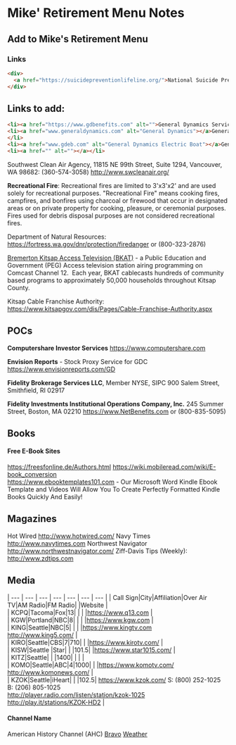 # Mike' Retirement Menu Notes

## Add to Mike's Retirement Menu

### Links
```html
<div>
  <a href="https://suicidepreventionlifeline.org/">National Suicide Prevention Hotline 1-800-273-TALK (8255)</a>
</div>
```

## Links to add:
```html
<li><a href="https://www.gdbenefits.com" alt="">General Dynamics Service Center (GDSC)</a><br>- (888-432-3633) 8:30am-12am ET, M-F; managed by Fidelity Investments</li>
<li><a href="www.generaldynamics.com" alt="General Dynamics"></a>General Dynamics (GD)<BR>-- 2941 Fairview Park Drive Falls Church, VA 22042
</li>
<li><a href="www.gdeb.com" alt="General Dynamics Electric Boat"></a>General Dynamics Electric Boat (GDEB)</li>
<li><a href="" alt=""></a></li>
```

Southwest Clean Air Agency, 11815 NE 99th Street, Suite 1294, Vancouver, WA 98682: (360-574-3058) http://www.swcleanair.org/

**Recreational Fire**: Recreational fires are limited to 3'x3'x2' and are used solely for recreational purposes.  "Recreational Fire" means cooking fires, campfires, and bonfires using charcoal or firewood that occur in designated areas or on private property for cooking, pleasure, or ceremonial purposes. Fires used for debris disposal purposes are not considered recreational fires.

Department of Natural Resources: https://fortress.wa.gov/dnr/protection/firedanger or (800-323-2876)

[Bremerton Kitsap Access Television (BKAT)](http://www.bremertonwa.gov/402/Bremerton-Kitsap-Access-Television-BKAT) - a Public Education and Government (PEG) Access television station airing programming on Comcast Channel 12.  Each year, BKAT cablecasts hundreds of community based programs to approximately 50,000 households throughout Kitsap County.

Kitsap Cable Franchise Authority: https://www.kitsapgov.com/dis/Pages/Cable-Franchise-Authority.aspx

## POCs

**Computershare Investor Services**
https://www.computershare.com 

**Envision Reports** - Stock Proxy Service for GDC
https://www.envisionreports.com/GD

**Fidelity Brokerage Services LLC**, Member NYSE, SIPC
900 Salem Street, Smithfield, RI 02917

**Fidelity Investments Institutional Operations Company, Inc.**
245 Summer Street, Boston, MA 02210
https://www.NetBenefits.com or (800-835-5095)

## Books

#### Free E-Book Sites
https://freesfonline.de/Authors.html 
https://wiki.mobileread.com/wiki/E-book_conversion   
https://www.ebooktemplates101.com  -  Our Microsoft Word Kindle Ebook Template and Videos Will Allow You To Create Perfectly Formatted Kindle Books Quickly And Easily!

## Magazines
Hot Wired 	http://www.hotwired.com/
Navy Times	http://www.navytimes.com
Northwest Navigator	http://www.northwestnavigator.com/
Ziff-Davis Tips (Weekly):	http://www.zdtips.com

## Media
| --- | --- | --- | --- | --- | --- | --- | 
| Call Sign|City|Affiliation|Over Air TV|AM Radio|FM Radio| |Website |  
| KCPQ|Tacoma|Fox|13| | | |https://www.q13.com  |  
| KGW|Portland|NBC|8| | | |https://www.kgw.com |  
| KING|Seattle|NBC|5| | | |https://www.kingtv.com <br> http://www.king5.com/ |  
| KIRO|Seattle|CBS|7|710| | |https://www.kirotv.com/  |  
| KISW|Seattle |Star| | |101.5| |https://www.star1015.com/ |  
| KITZ|Seattle| | |1400| | |  |  
| KOMO|Seattle|ABC|4|1000| | |https://www.komotv.com/ <br>http://www.komonews.com/ |  
| KZOK|Seattle|iHeart| | |102.5| https://www.kzok.com/ S: (800) 252-1025 <br> B: (206) 805-1025 <br> http://player.radio.com/listen/station/kzok-1025 <br> http://play.it/stations/KZOK-HD2 |  

#### Channel Name
American History Channel (AHC)
[Bravo](http://www.bravotv.com/)
[Weather](http://www.weather.com)

